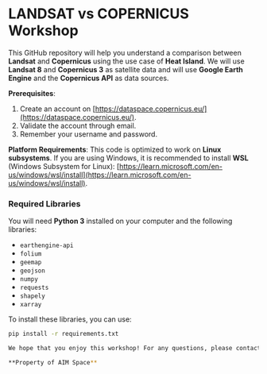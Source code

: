 # LANDSAT vs COPERNICUS Workshop

This GitHub repository will help you understand a comparison between **Landsat** and **Copernicus** using the use case of **Heat Island**. We will use **Landsat 8** and **Copernicus 3** as satellite data and will use **Google Earth Engine** and the **Copernicus API** as data sources.

**Prerequisites**:
1. Create an account on [https://dataspace.copernicus.eu/](https://dataspace.copernicus.eu/).
2. Validate the account through email.
3. Remember your username and password.

**Platform Requirements**:
This code is optimized to work on **Linux subsystems**. If you are using Windows, it is recommended to install **WSL** (Windows Subsystem for Linux): [https://learn.microsoft.com/en-us/windows/wsl/install](https://learn.microsoft.com/en-us/windows/wsl/install).

### Required Libraries
You will need **Python 3** installed on your computer and the following libraries:

- `earthengine-api`
- `folium`
- `geemap`
- `geojson`
- `numpy`
- `requests`
- `shapely`
- `xarray`

To install these libraries, you can use:
```bash
pip install -r requirements.txt

We hope that you enjoy this workshop! For any questions, please contact the speaker at: simonel.david@rospin.org.

**Property of AIM Space**
